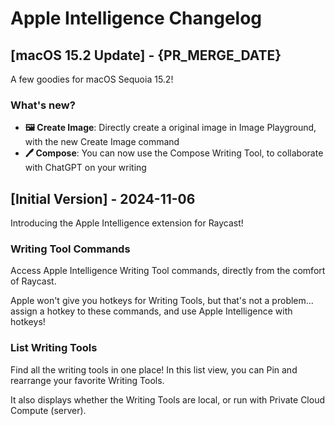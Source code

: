 # Apple Intelligence Changelog

## [macOS 15.2 Update] - {PR_MERGE_DATE}

A few goodies for macOS Sequoia 15.2!

### What's new?

- **🖼️ Create Image**: Directly create a original image in Image Playground, with the new Create Image command
- **🖊️ Compose**: You can now use the Compose Writing Tool, to collaborate with ChatGPT on your writing

## [Initial Version] - 2024-11-06

Introducing the Apple Intelligence extension for Raycast!

### Writing Tool Commands

Access Apple Intelligence Writing Tool commands, directly from the comfort of Raycast.

Apple won't give you hotkeys for Writing Tools, but that's not a problem... assign a hotkey to these commands, and use Apple Intelligence with hotkeys!

### List Writing Tools

Find all the writing tools in one place! In this list view, you can Pin and rearrange your favorite Writing Tools.

It also displays whether the Writing Tools are local, or run with Private Cloud Compute (server).
